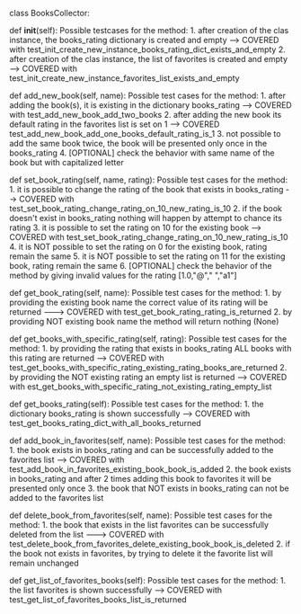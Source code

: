 class BooksCollector:

def __init__(self):
Possible testcases for the method:
    1. after creation of the clas instance, the books_rating dictionary is created and empty
        --> COVERED with test_init_create_new_instance_books_rating_dict_exists_and_empty
    2. after creation of the clas instance, the list of favorites is created and empty
        --> COVERED with test_init_create_new_instance_favorites_list_exists_and_empty

def add_new_book(self, name):
Possible test cases for the method:
    1. after adding the book(s), it is existing in the dictionary books_rating
        --> COVERED with test_add_new_book_add_two_books
    2. after adding the new book its default rating in the favorites list is set on 1
        --> COVERED test_add_new_book_add_one_books_default_rating_is_1
    3. not possible to add the same book twice, the book will be presented only once in the books_rating
    4. [OPTIONAL] check the behavior with same name of the book but with capitalized letter

def set_book_rating(self, name, rating):
Possible test cases for the method:
    1. it is possible to change the rating of the book that exists in books_rating
        --> COVERED with test_set_book_rating_change_rating_on_10_new_rating_is_10
    2. if the book doesn't exist in books_rating nothing will happen by attempt to chance its rating
    3. it is possible to set the rating on 10 for the existing book
        --> COVERED with test_set_book_rating_change_rating_on_10_new_rating_is_10
    4. it is NOT possible to set the rating on 0 for the existing book, rating remain the same
    5. it is NOT possible to set the rating on 11 for the existing book, rating remain the same
    6. [OPTIONAL] check the behavior of the method by giving invalid values for the rating [1.0,"@"," ","a1"]

def get_book_rating(self, name):
Possible test cases for the method:
    1. by providing the existing book name the correct value of its rating will be returned
        ---> COVERED with test_get_book_rating_rating_is_returned
    2. by providing NOT existing book name the method will return nothing (None)

def get_books_with_specific_rating(self, rating):
Possible test cases for the method:
    1. by providing the rating that exists in books_rating ALL books with this rating are returned
        --> COVERED with test_get_books_with_specific_rating_existing_rating_books_are_returned
    2. by providing the NOT existing rating an empty list is returned
        --> COVERED with est_get_books_with_specific_rating_not_existing_rating_empty_list

def get_books_rating(self):
    Possible test cases for the method:
    1. the dictionary books_rating is shown successfully
        --> COVERED with test_get_books_rating_dict_with_all_books_returned

def add_book_in_favorites(self, name):
    Possible test cases for the method:
    1. the book exists in books_rating and can be successfully added to the favorites list
        --> COVERED with test_add_book_in_favorites_existing_book_book_is_added
    2. the book exists in books_rating and after 2 times adding this book to favorites it will be presented only once
    3. the book that NOT exists in books_rating can not be added to the favorites list

def delete_book_from_favorites(self, name):
    Possible test cases for the method:
    1. the book that exists in the list favorites can be successfully deleted from the list
        ---> COVERED with test_delete_book_from_favorites_delete_existing_book_book_is_deleted
    2. if the book not exists in favorites, by trying to delete it the favorite list will remain unchanged

def get_list_of_favorites_books(self):
    Possible test cases for the method:
    1. the list favorites is shown successfully
        --> COVERED with test_get_list_of_favorites_books_list_is_returned
